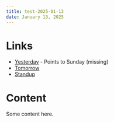 ```yaml
---
title: test-2025-01-13
date: January 13, 2025
---
```


# Links

* [Yesterday](2025-01-10) - Points to Sunday (missing)
* [Tomorrow](2025-01-14)
* [Standup](../standup/2025-01-13)

# Content

Some content here.
